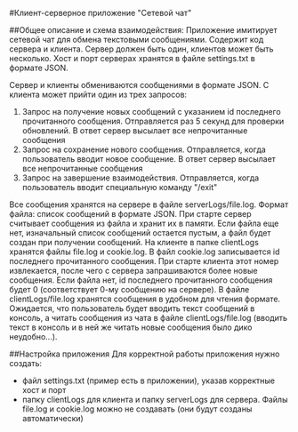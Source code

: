 #Клиент-серверное приложение "Сетевой чат"

##Общее описание и схема взаимодействия:
Приложение имитирует сетевой чат для обмена текстовыми сообщениями. Содержит код сервера и клиента. Сервер должен быть один, клиентов может быть несколько. 
Хост и порт серверах хранятся в файле settings.txt в формате JSON.

Сервер и клиенты обмениваются сообщениями в формате JSON. С клиента может прийти один из трех запросов:
1. Запрос на получение новых сообщений с указанием id последнего прочитанного сообщения. Отправляется раз 5 секунд для проверки обновлений. В ответ сервер высылает все непрочитанные сообщения
2. Запрос на сохранение нового сообщения. Отправляется, когда пользователь вводит новое сообщение. В ответ сервер высылает все непрочитанные сообщения
3. Запрос на завершение взаимодействия. Отправляется, когда пользователь вводит специальную команду "/exit"

Все сообщения хранятся на сервере в файле serverLogs/file.log. Формат файла: список сообщений в формате JSON. При старте сервер считывает сообщения из файла и хранит их в памяти. Если файла еще нет, изначальный список сообщений остается пустым, а файл будет создан при получении сообщений.
На клиенте в папке clientLogs хранятся файлы file.log и cookie.log. В файл cookie.log записывается id последнего прочитанного сообщения. При старте клиента этот номер извлекается, после чего с сервера запрашиваются более новые сообщения. Если файла нет, id последнего прочитанного сообщения будет 0 (соответствует 0-му сообщению на сервере).
В файле clientLogs/file.log хранятся сообщения в удобном для чтения формате. Ожидается, что пользователь будет вводить текст сообщений в консоль, а читать сообщения из чата в файле clientLogs/file.log (вводить текст в консоль и в ней же читать новые сообщения было дико неудобно...).

##Настройка приложения
Для корректной работы приложения нужно создать:
- файл settings.txt (пример есть в приложении), указав корректные хост и порт
- папку clientLogs для клиента и папку serverLogs для сервера. Файлы file.log и cookie.log можно не создавать (они будут созданы автоматически)
